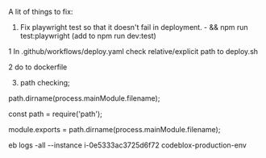 A lit of things to fix:

  1. Fix playwright test so that it doesn't fail in deployment.
    - && npm run test:playwright   (add to npm run dev:test)


 1   In .github/workflows/deploy.yaml check relative/explicit path to deploy.sh

  2 do to dockerfile

  3.  path checking;

  path.dirname(process.mainModule.filename);

  const path = require('path');

module.exports = path.dirname(process.mainModule.filename);


eb logs -all --instance i-0e5333ac3725d6f72 codeblox-production-env